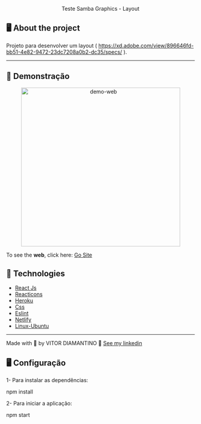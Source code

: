 <p align="center">Teste Samba Graphics - Layout</p>


## 🖥️ About the project

Projeto para desenvolver um layout ( https://xd.adobe.com/view/896646fd-bb51-4e82-9472-23dc7208a0b2-dc35/specs/ ).

---
## 🥳 Demonstração
<div align="center" >
  <img src="https://github.com/vsdiaman/projetoteste-front/blob/main/src/gif/SambaGrap.gif?raw=true" alt="demo-web" height="425">
</div>

To see the **web**, click here: [Go Site](https://young-fjord-13191.herokuapp.com/)<br />


## 🚀 Technologies

- [React Js](https://pt-br.reactjs.org/)
- [Reacticons](https://react-icons.github.io/react-icons/icons?name=tb)
- [Heroku](https://dashboard.heroku.com/apps)
- [Css](https://developer.mozilla.org/pt-BR/docs/Web/CSS)
- [Eslint](https://eslint.org/)
- [Netlify](https://www.netlify.com/)
- [Linux-Ubuntu](https://ubuntu.com/)



---
Made with 💜 by VITOR DIAMANTINO 👋 [See my linkedin](https://www.linkedin.com/in/vitordiamantino/)
<br>

## 🖥️ Configuração
1- Para instalar as dependências:

npm install

2- Para iniciar a aplicação:

npm start
